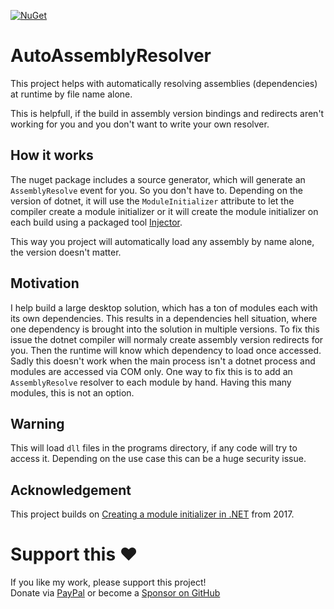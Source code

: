 [![NuGet](https://img.shields.io/nuget/v/AutoAssemblyResolver.svg?logo=nuget)](https://www.nuget.org/packages/AutoAssemblyResolver/)

# AutoAssemblyResolver

This project helps with automatically resolving assemblies (dependencies) at runtime by file name alone.

This is helpfull, if the build in assembly version bindings and redirects aren't working for you and you don't want to write your own resolver.

## How it works

The nuget package includes a source generator, which will generate an `AssemblyResolve` event for you. So you don't have to. Depending on the version of dotnet, it will use the `ModuleInitializer` attribute to let the compiler create a module initializer or it will create the module initializer on each build using a packaged tool [Injector](https://github.com/KhaosCoders/ModuleInitializer).

This way you project will automatically load any assembly by name alone, the version doesn't matter.

## Motivation

I help build a large desktop solution, which has a ton of modules each with its own dependencies. This results in a dependencies hell situation, where one dependency is brought into the solution in multiple versions. To fix this issue the dotnet compiler will normaly create assembly version redirects for you. Then the runtime will know which dependency to load once accessed. Sadly this doesn't work when the main process isn't a dotnet process and modules are accessed via COM only. One way to fix this is to add an `AssemblyResolve` resolver to each module by hand. Having this many modules, this is not an option. 

## Warning

This will load `dll` files in the programs directory, if any code will try to access it.
Depending on the use case this can be a huge security issue.

## Acknowledgement

This project builds on [Creating a module initializer in .NET](https://www.coengoedegebure.com/module-initializers-in-dotnet/) from 2017.

# Support this ❤️

If you like my work, please support this project!  
Donate via [PayPal](https://www.paypal.com/donate?hosted_button_id=37PBGZPHXY8EC)
or become a [Sponsor on GitHub](https://github.com/sponsors/Khaos66)